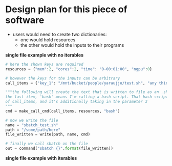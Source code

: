 # Design plan for this piece of software

* users would need to create two dictionaries: 
    * one would hold resources
    * the other would hold the inputs to their programs

**single file example with no iterables**

```python
# here the shown keys are required
resources = {"mem":2, "cores":2, "time": "0-00:01:00", "ngpu":0}

# however the keys for the inputs can be arbitrary
call_items = {"key_1": "/mnt/bucket/people/yaraujjo/test.sh", "any thing": 3}

"""the following will create the text that is written to file as an .sh file that
the last item, 'bash' means I'm calling a bash script. That bash script is the item
of call_items, and it's additionally taking in the parameter 3
"""
cmd = make_call_cmd(call_items, resources, "bash")

# now we write the file
name = "sbatch_test.sh"
path = "/some/path/here"
file_written = write(path, name, cmd)

# finally we call sbatch on the file 
out = command("sbatch {}".format(file_written))
```

**single file example with iterables**
